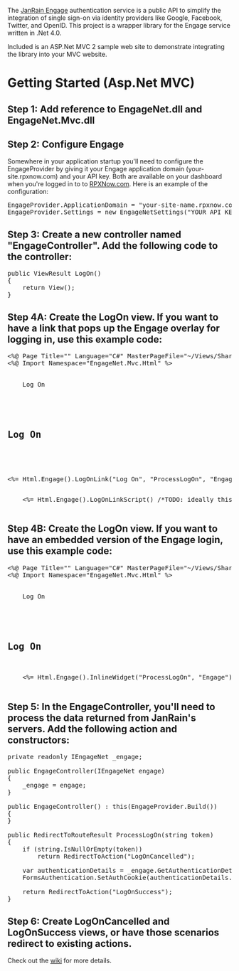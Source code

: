 The [JanRain Engage](http://rpxnow.com/) authentication service is a public API to simplify the integration of single sign-on via identity providers like Google, Facebook, Twitter, and OpenID. This project is a wrapper library for the Engage service written in .Net 4.0.

Included is an ASP.Net MVC 2 sample web site to demonstrate integrating the library into your MVC website.

# Getting Started (Asp.Net MVC)

## Step 1: Add reference to EngageNet.dll and EngageNet.Mvc.dll

## Step 2: Configure Engage

Somewhere in your application startup you'll need to configure the EngageProvider by giving it your Engage application domain (your-site.rpxnow.com) and your API key. Both are available on your dashboard when you're logged in to to [RPXNow.com](http://rpxnow.com/). Here is an example of the configuration:
<pre>
EngageProvider.ApplicationDomain = "your-site-name.rpxnow.com"; //TODO: set your site's Application Domain
EngageProvider.Settings = new EngageNetSettings("YOUR_API_KEY"); //TODO: set your API key
</pre>

## Step 3: Create a new controller named "EngageController". Add the following code to the controller:
<pre>
public ViewResult LogOn()
{
	return View();
}
</pre>

## Step 4A: Create the LogOn view. If you want to have a link that pops up the Engage overlay for logging in, use this example code:
<pre>
<%@ Page Title="" Language="C#" MasterPageFile="~/Views/Shared/Site.Master" Inherits="System.Web.Mvc.ViewPage<dynamic>" %>
<%@ Import Namespace="EngageNet.Mvc.Html" %>

<asp:Content ID="title" ContentPlaceHolderID="TitleContent" runat="server">
	Log On
</asp:Content>

<asp:Content ID="main" ContentPlaceHolderID="MainContent" runat="server">
	<h2>Log On</h2>

	<p><%= Html.Engage().LogOnLink("Log On", "ProcessLogOn", "Engage") %></p>
	<%= Html.Engage().LogOnLinkScript() /*TODO: ideally this script include should be moved to the end of your page*/ %>
</asp:Content>
</pre>

## Step 4B: Create the LogOn view. If you want to have an embedded version of the Engage login, use this example code:
<pre>
<%@ Page Title="" Language="C#" MasterPageFile="~/Views/Shared/Site.Master" Inherits="System.Web.Mvc.ViewPage<dynamic>" %>
<%@ Import Namespace="EngageNet.Mvc.Html" %>

<asp:Content ID="title" ContentPlaceHolderID="TitleContent" runat="server">
	Log On
</asp:Content>

<asp:Content ID="main" ContentPlaceHolderID="MainContent" runat="server">
	<h2>Log On</h2>

	<%= Html.Engage().InlineWidget("ProcessLogOn", "Engage") %>
</asp:Content>
</pre>

## Step 5: In the EngageController, you'll need to process the data returned from JanRain's servers. Add the following action and constructors:
<pre>
private readonly IEngageNet _engage;

public EngageController(IEngageNet engage)
{
	_engage = engage;
}

public EngageController() : this(EngageProvider.Build())
{
}

public RedirectToRouteResult ProcessLogOn(string token)
{
	if (string.IsNullOrEmpty(token))
		return RedirectToAction("LogOnCancelled");

	var authenticationDetails = _engage.GetAuthenticationDetails(token, true);
	FormsAuthentication.SetAuthCookie(authenticationDetails.Identifier, true);

	return RedirectToAction("LogOnSuccess");
}
</pre>

## Step 6: Create LogOnCancelled and LogOnSuccess views, or have those scenarios redirect to existing actions.

Check out the [wiki](http://wiki.github.com/TroyGoode/EngageNet/) for more details.